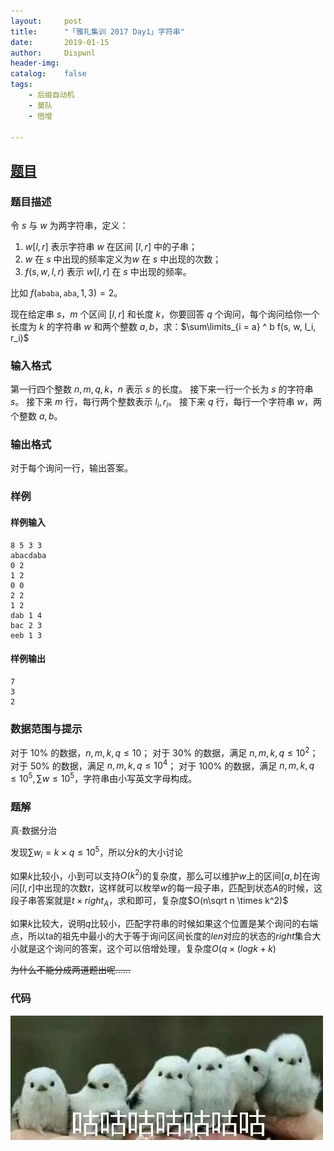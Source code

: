 ```yaml
---
layout:		post
title:		"「雅礼集训 2017 Day1」字符串"
date:		2019-01-15
author:		Dispwnl
header-img:
catalog:	false
tags:
    - 后缀自动机
    - 莫队
    - 倍增

---
```


## [题目](https://loj.ac/problem/6031)

### 题目描述

令 $s$ 与 $w$ 为两字符串，定义：

1. $w[l, r]$ 表示字符串 $w$ 在区间 $[l, r]$ 中的子串；
2. $w$ 在 $s$ 中出现的频率定义为$w$ 在 $s$ 中出现的次数；
3. $f(s, w, l, r)$ 表示 $w[l, r]$ 在 $s$ 中出现的频率。

比如 $f(\texttt{ababa}, \texttt{aba}, 1, 3) = 2$。

现在给定串 $s$，$m$ 个区间 $[l, r]$ 和长度 $k$，你要回答 $q$ 个询问，每个询问给你一个长度为 $k$ 的字符串 $w$ 和两个整数 $a, b$，求：$\sum\limits_{i = a} ^ b f(s, w, l_i, r_i)$


### 输入格式

第一行四个整数 $n, m, q, k$，$n$ 表示 $s$ 的长度。
接下来一行一个长为 $s$ 的字符串 $s$。
接下来 $m$ 行，每行两个整数表示 $l_i, r_i$。
接下来 $q$ 行，每行一个字符串 $w$，两个整数 $a, b$。

### 输出格式

对于每个询问一行，输出答案。

### 样例

#### 样例输入

```plain
8 5 3 3
abacdaba
0 2
1 2
0 0
2 2
1 2
dab 1 4
bac 2 3
eeb 1 3
```

#### 样例输出

```plain
7
3
2
```

### 数据范围与提示

对于 $10\%​$ 的数据，$n, m, k, q \leq 10​$；
对于 $30\%​$ 的数据，满足 $n, m, k, q \leq 10 ^ 2​$；
对于 $50\%​$ 的数据，满足 $n, m, k, q \leq 10 ^ 4​$；
对于 $100\%​$ 的数据，满足 $n, m, k, q \leq 10 ^ 5, \sum w \leq 10 ^ 5​$，字符串由小写英文字母构成。

### 题解

真·数据分治

发现$\sum w_i=k\times q\le 10^5$，所以分$k$的大小讨论

如果$k$比较小，小到可以支持$O(k^2)$的复杂度，那么可以维护$w$上的区间$[a,b]$在询问$[l,r]$中出现的次数$t$，这样就可以枚举$w$的每一段子串，匹配到状态$A$的时候，这段子串答案就是$t\times right_A$，求和即可，复杂度$O(n\sqrt n \times k^2)$

如果$k$比较大，说明$q$比较小，匹配字符串的时候如果这个位置是某个询问的右端点，所以ta的祖先中最小的大于等于询问区间长度的$len$对应的状态的$right$集合大小就是这个询问的答案，这个可以倍增处理，复杂度$O(q\times (logk+k)$

~~为什么不能分成两道题出呢……~~

### 代码

![](/img/qaq/咕咕咕.jpg)

